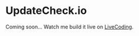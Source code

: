 UpdateCheck.io
==============

Coming soon... Watch me build it live on [LiveCoding](https://www.livecoding.tv/lavoaster).